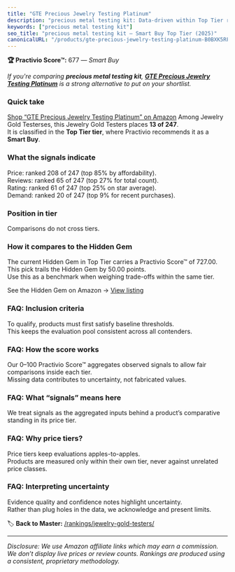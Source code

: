 ```yaml
---
title: "GTE Precious Jewelry Testing Platinum"
description: "precious metal testing kit: Data-driven within Top Tier ranking using the Practivio Score™. Positioned by quality, value, demand, findability, momentum."
keywords: ["precious metal testing kit"]
seo_title: "precious metal testing kit — Smart Buy Top Tier (2025)"
canonicalURL: "/products/gte-precious-jewelry-testing-platinum-B0BXK5RFY8/"
---
```


**🏆 Practivio Score™:** 677 — _Smart Buy_


*If you're comparing **precious metal testing kit**, **[GTE Precious Jewelry Testing Platinum](https://www.amazon.com/dp/B0BXK5RFY8?tag=practivio-20)** is a strong alternative to put on your shortlist.*
### Quick take
[Shop “GTE Precious Jewelry Testing Platinum” on Amazon](https://www.amazon.com/dp/B0BXK5RFY8?tag=practivio-20)
Among Jewelry Gold Testerses, this Jewelry Gold Testers places **13 of 247**.  
It is classified in the **Top Tier tier**, where Practivio recommends it as a **Smart Buy**.

### What the signals indicate
Price: ranked 208 of 247 (top 85% by affordability).  
Reviews: ranked 65 of 247 (top 27% for total count).  
Rating: ranked 61 of 247 (top 25% on star average).  
Demand: ranked 20 of 247 (top 9% for recent purchases).

### Position in tier
Comparisons do not cross tiers.

### How it compares to the Hidden Gem
The current Hidden Gem in Top Tier carries a Practivio Score™ of 727.00.  
This pick trails the Hidden Gem by 50.00 points.  
Use this as a benchmark when weighing trade-offs within the same tier.  

See the Hidden Gem on Amazon → [View listing](https://www.amazon.com/dp/B0814HF9DV?tag=practivio-20)

### FAQ: Inclusion criteria
To qualify, products must first satisfy baseline thresholds.  
This keeps the evaluation pool consistent across all contenders.

### FAQ: How the score works
Our 0–100 Practivio Score™ aggregates observed signals to allow fair comparisons inside each tier.  
Missing data contributes to uncertainty, not fabricated values.

### FAQ: What “signals” means here
We treat signals as the aggregated inputs behind a product’s comparative standing in its price tier.

### FAQ: Why price tiers?
Price tiers keep evaluations apples-to-apples.  
Products are measured only within their own tier, never against unrelated price classes.

### FAQ: Interpreting uncertainty
Evidence quality and confidence notes highlight uncertainty.  
Rather than plug holes in the data, we acknowledge and present limits.


🏷️ **Back to Master:** [/rankings/jewelry-gold-testers/](/rankings/jewelry-gold-testers/)

---
_Disclosure: We use Amazon affiliate links which may earn a commission. We don’t display live prices or review counts. Rankings are produced using a consistent, proprietary methodology._
